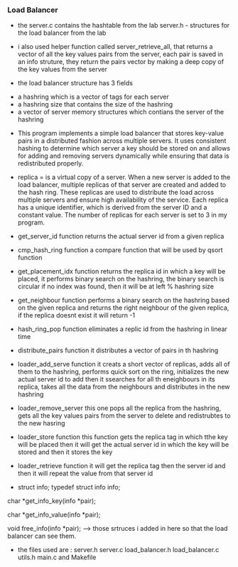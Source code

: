 
### Load Balancer



* the server.c contains the hashtable from the lab 
server.h - structures for the load balancer from the lab 

* i also used  helper function called server_retrieve_all, that returns a vector of all the key values pairs from the server, each pair is saved in an info struture, they return the pairs vector by making a deep copy of the key values from the server

* the load balancer structure has 3 fields 
- a hashring which is a vector of tags for each server 
- a hashring size that contains the size of the hashring 
- a vector of server memory structures which contians the server of the hashring 
* This program implements a simple load balancer that stores key-value pairs in a distributed fashion across multiple servers. It uses consistent hashing to determine which server a key should be stored on and allows for adding and removing servers dynamically while ensuring that data is redistributed properly.
* replica =  is a virtual copy of a server. When a new server is added to the load balancer, multiple replicas of that server are created and added to the hash ring. These replicas are used to distribute the load across multiple servers and ensure high availability of the service. Each replica has a unique identifier, which is derived from the server ID and a constant value. The number of replicas for each server is set to 3 in my program.

* get_server_id function returns the actual server id from a given replica 

* cmp_hash_ring function a compare function that will be used  by qsort function   

* get_placement_idx function returns the replica id in which a key will be placed, it performs binary search on the hashring, the binary search is circular if no index was found, then it will be at left % hashring size

* get_neighbour function performs a binary search on the hashring based on the given replica and returns the right neighbour of the given replica, if the replica doesnt exist it will return -1

* hash_ring_pop function eliminates a replic id from the hashring in linear time 

* distribute_pairs function it distributes a vector of pairs in th hashring 

* loader_add_serve function it creats a short vector of replicas, adds all of them to the hashring, performs quick sort on the ring, initializes the new actual server id to add then it ssearches for all th eneighbours in its replica, takes all the data from the neighbours and distributes in the new hashring 

* loader_remove_server this one pops all the replica from the hashring, gets all the key values pairs from the server to delete and redistrubtes to the new hasring

* loader_store function this function gets the replica tag in which tthe key will be placed then it will get the actual server id in which the key will be stored and then it stores the key 

* loader_retrieve function it will get the replica tag then the server id and then it will repeat the value from that server id

* struct info;
typedef struct info info;

char *get_info_key(info *pair);

char *get_info_value(info *pair);

void free_info(info *pair); --> those srtruces i added in here so that the load balancer can see them.


* the files used are : server.h server.c load_balancer.h load_balancer.c utils.h main.c and Makefile 

 

